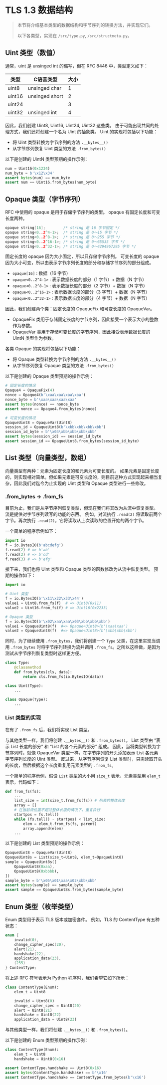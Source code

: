 # TLS 1.3 数据结构

> 本节将介绍基本类型的数据结构和字节序列的转换方法，并实现它们。
> 
> 以下各类型，实现在 `/src/type.py`, `/src/structmeta.py`。

## Uint 类型（数值）

通常，uint 是 unsinged int 的缩写，但在 RFC 8446 中，类型定义如下：

| 类型 | C语言类型 | 大小 |
|---|---|---|
| uint8	 | unsinged char	| 1 |
| uint16 | 	unsinged short	| 2 |
| uint24 | 		 | 3 | 
| uint32 | 	unsinged int	| 4 |

因此，我们创建 Uint8, Uint16, Uint24, Uint32 这些类。
由于可能出现共同的处理方式，我们还将创建一个名为 Uint 的抽象类。
Uint 的实现将包括以下功能：

- 将 Uint 类型转换为字节序列的方法 `.__bytes__()`
- 从字节序列恢复 Uint 类型的方法 `.from_bytes()`

以下是创建的 UintN 类型预期的操作示例：

```python
num = Uint16(0x1234)
num_byte = b'\x12\x34'
assert bytes(num) == num_byte
assert num == Uint16.from_bytes(num_byte)
```

## Opaque 类型（字节序列）

RFC 中使用的 opaque 是用于存储字节序列的类型。
opaque 有固定长度和可变长度两种。

```c
opaque string[16];        /* string 是 16 字节固定 */
opaque string<0..2^4-1>;  /* string 是 0〜15 字节 */
opaque string<0..2^8-1>;  /* string 是 0〜255 字节 */
opaque string<0..2^16-1>; /* string 是 0〜65535 字节 */
opaque string<0..2^32-1>; /* string 是 0〜4294967295 字节 */
```

固定长度的 opaque 因为大小固定，所以只存储字节序列。
可变长度的 opaque 因为大小可变，所以由表示字节序列长度的部分和存储字节序列的部分组成。

- `opaque[16]` : 数据（16 字节）
- `opaque<0..2^4-1>` : 表示数据长度的部分（1 字节）+ 数据（N 字节）
- `opaque<0..2^8-1>` : 表示数据长度的部分（2 字节）+ 数据（N 字节）
- `opaque<0..2^16-1>` : 表示数据长度的部分（3 字节）+ 数据（N 字节）
- `opaque<0..2^32-1>` : 表示数据长度的部分（4 字节）+ 数据（N 字节）

因此，我们创建两个类：固定长度的 OpaqueFix 和可变长度的 OpaqueVar。

- OpaqueFix 类用于存储固定长度的字节序列，因此接受一个表示大小的整数作为参数。
- OpaqueVar 类用于存储可变长度的字节序列，因此接受表示数据长度的 UintN 类型作为参数。

各类 Opaque 的实现将包括以下功能：

- 将 Opaque 类型转换为字节序列的方法 `.__bytes__()`
- 从字节序列恢复 Opaque 类型的方法 `.from_bytes()`

以下是创建的 Opaque 类型预期的操作示例：

```python
# 固定长度的情况
Opaque4 = OpaqueFix(4)
nonce = Opaque4(b'\xaa\xaa\xaa\xaa')
nonce_byte = b'\xaa\xaa\xaa\xaa'
assert bytes(nonce) == nonce_byte
assert nonce == Opaque4.from_bytes(nonce)

# 可变长度的情况
OpaqueUint8 = OpaqueVar(Uint8)
session_id = OpaqueUint8(b'\xbb\xbb\xbb\xbb')
session_id_byte = b'\x04\xbb\xbb\xbb\xbb'
assert bytes(session_id) == session_id_byte
assert session_id == OpaqueUint8.from_bytes(session_id_byte)
```

## List 类型（向量类型，数组）

向量类型有两种：元素为固定长度的和元素为可变长度的。
如果元素是固定长度的，则实现相对简单。但如果元素是可变长度的，则目前这种方式实现起来相当复杂，因此我们对迄今为止实现的 Uint 类型和 Opaque 类型进行一些修改。

### .from_bytes → .from_fs

目前为止，我们是从字节序列恢复类型，但现在我们将其改为从流中恢复类型。
流是提供对字节序列读写的功能的东西。
例如，对流执行 `.read(2)` 将读取前两个字节。再次执行 `.read(2)`，它将读取从上次读取的位置开始的两个字节。

一个简单的程序示例如下：

```python
import io
f = io.BytesIO(b'abcdefg')
f.read(2) # => b'ab'
f.read(2) # => b'cd'
f.read(3) # => b'efg'
```

接下来，我们也将 Uint 类型和 Opaque 类型的函数修改为从流中恢复类型。
预期的操作如下：

```python
import io

# Uint 类型
f = io.BytesIO(b'\x11\x22\x33\x44')
value1 = Uint8.from_fs(f)  # => Uint8(0x11)
value2 = Uint16.from_fs(f) # => Uint16(0x2233)

# Opaque 类型
f = io.BytesIO(b'\x02\xaa\xaa\x03\xbb\xbb\xbb')
value1 = OpaqueUint8(f)  #=> Opaque<Uint8>(b'\xaa\xaa')
value2 = OpaqueUint8(f)  #=> Opaque<Uint8>(b'\xbb\xbb\xbb')
```

同时，为了继续使用 `.from_bytes`，我们将创建一个 `Type` 父类，在这里实现当调用 `.from_bytes` 时将字节序列转换为流并调用 `.from_fs`。之所以这样做，是因为测试从字节序列恢复类型时这样更方便。

```python
class Type:
    @classmethod
    def from_bytes(cls, data):
        return cls.from_fs(io.BytesIO(data))

class Uint(Type):
    ...

class Opaque(Type):
    ...
```

### List 类型的实现

在有了 `.from_fs` 后，我们将实现 List 类型。

与其他类型一样，我们将创建 `.__bytes__()` 和 `.from_bytes()`。
List 类型由 “表示 List 长度的部分” 和 “List 的各个元素的部分” 组成。
因此，当将类型转换为字节序列时，就像 OpaqueVar 类型一样，在字节序列的开头添加表示 List 各元素字节序列长度的 Uint 类型。
反过来，从字节序列恢复 List 类型时，只需读取开头的长度，然后根据这个长度重复用元素类型的 `.from_fs`。

一个简单的程序示例，假设 `List` 类型的大小用 `size_t` 表示，元素类型用 `elem_t` 表示，代码如下：

```python
def from_fs(fs):
    ...
    list_size = int(size_t.from_fs(fs)) # 列表的整体长度
    array = []
    # 在当前流位置不超过整体长度的情况下，重复执行
    startpos = fs.tell()
    while (fs.tell() - startpos) < list_size:
        elem = elem_t.from_fs(fs, parent)
        array.append(elem)
    ...
```

以下是创建的 List 类型预期的操作示例：

```python
OpaqueUint8 = OpaqueVar(Uint8)
OpaqueUint8s = List(size_t=Uint8, elem_t=OpaqueUint8)
sample = OpaqueUint8s([
    OpaqueUint8(0xaa),
    OpaqueUint8(0xbbbb),
])
sample_byte = b'\x05\x01\xaa\x02\xbb\xbb'
assert bytes(sample) == sample_byte
assert sample == OpaqueUint8s.from_bytes(sample_byte)
```

## Enum 类型（枚举类型）

Enum 类型用于表示 TLS 版本或加密套件。
例如，TLS 的 ContentType 有五种状态：

```c
enum {
    invalid(0),
    change_cipher_spec(20),
    alert(21),
    handshake(22),
    application_data(23),
    (255)
} ContentType;
```

将上述 RFC 符号表示为 Python 程序时，我们希望它如下所示：

```python
class ContentType(Enum):
    elem_t = Uint8

    invalid = Uint8(0)
    change_cipher_spec = Uint8(20)
    alert = Uint8(21)
    handshake = Uint8(22)
    application_data = Uint8(23)
```

与其他类型一样，我们将创建 `.__bytes__()` 和 `.from_bytes()`。

以下是创建的 Enum 类型预期的操作示例：

```python
class ContentType(Enum):
    elem_t = Uint8
    handshake = Uint8(0x16)

assert ContentType.handshake == Uint8(0x16)
assert bytes(ContentType.handshake) == b'\x16'
assert ContentType.handshake == ContentType.from_bytes(b'\x16')
```